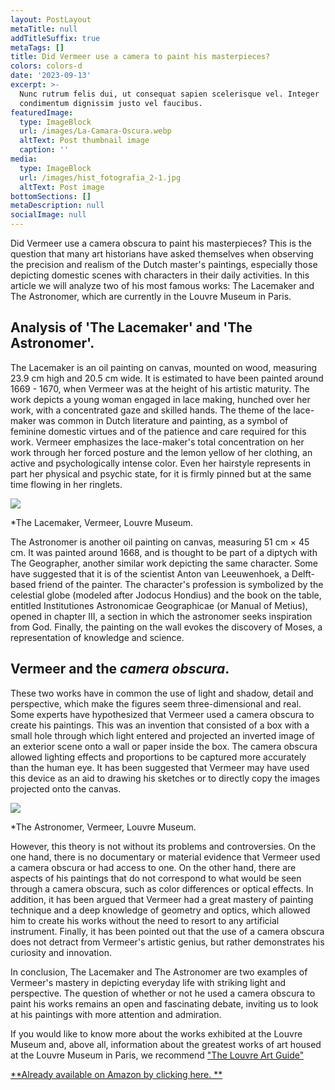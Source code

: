 ```yaml
---
layout: PostLayout
metaTitle: null
addTitleSuffix: true
metaTags: []
title: Did Vermeer use a camera to paint his masterpieces?
colors: colors-d
date: '2023-09-13'
excerpt: >-
  Nunc rutrum felis dui, ut consequat sapien scelerisque vel. Integer
  condimentum dignissim justo vel faucibus.
featuredImage:
  type: ImageBlock
  url: /images/La-Camara-Oscura.webp
  altText: Post thumbnail image
  caption: ''
media:
  type: ImageBlock
  url: /images/hist_fotografia_2-1.jpg
  altText: Post image
bottomSections: []
metaDescription: null
socialImage: null
---
```

Did Vermeer use a camera obscura to paint his masterpieces? This is the question that many art historians have asked themselves when observing the precision and realism of the Dutch master's paintings, especially those depicting domestic scenes with characters in their daily activities. In this article we will analyze two of his most famous works: The Lacemaker and The Astronomer, which are currently in the Louvre Museum in Paris.

## Analysis of 'The Lacemaker' and 'The Astronomer'.

The Lacemaker is an oil painting on canvas, mounted on wood, measuring 23.9 cm high and 20.5 cm wide. It is estimated to have been painted around 1669 - 1670, when Vermeer was at the height of his artistic maturity. The work depicts a young woman engaged in lace making, hunched over her work, with a concentrated gaze and skilled hands. The theme of the lace-maker was common in Dutch literature and painting, as a symbol of feminine domestic virtues and of the patience and care required for this work. Vermeer emphasizes the lace-maker's total concentration on her work through her forced posture and the lemon yellow of her clothing, an active and psychologically intense color. Even her hairstyle represents in part her physical and psychic state, for it is firmly pinned but at the same time flowing in her ringlets.

![](https://arsmagazine.com/wp-content/uploads/2017/06/22.-vermeer_la-dentelliere_louvre-1.jpg)

*The Lacemaker, Vermeer, Louvre Museum.

The Astronomer is another oil painting on canvas, measuring 51 cm × 45 cm. It was painted around 1668, and is thought to be part of a diptych with The Geographer, another similar work depicting the same character. Some have suggested that it is of the scientist Anton van Leeuwenhoek, a Delft-based friend of the painter. The character's profession is symbolized by the celestial globe (modeled after Jodocus Hondius) and the book on the table, entitled Institutiones Astronomicae Geographicae (or Manual of Metius), opened in chapter III, a section in which the astronomer seeks inspiration from God. Finally, the painting on the wall evokes the discovery of Moses, a representation of knowledge and science.

## Vermeer and the *camera obscura*.

These two works have in common the use of light and shadow, detail and perspective, which make the figures seem three-dimensional and real. Some experts have hypothesized that Vermeer used a camera obscura to create his paintings. This was an invention that consisted of a box with a small hole through which light entered and projected an inverted image of an exterior scene onto a wall or paper inside the box. The camera obscura allowed lighting effects and proportions to be captured more accurately than the human eye. It has been suggested that Vermeer may have used this device as an aid to drawing his sketches or to directly copy the images projected onto the canvas.

![](https://upload.wikimedia.org/wikipedia/commons/thumb/1/1d/VERMEER_-_El_astr%C3%B3nomo_%28Museo_del_Louvre%2C_1688%29.jpg/784px-VERMEER_-_El_astr%C3%B3nomo_%28Museo_del_Louvre%2C_1688%29.jpg)

*The Astronomer, Vermeer, Louvre Museum.

However, this theory is not without its problems and controversies. On the one hand, there is no documentary or material evidence that Vermeer used a camera obscura or had access to one. On the other hand, there are aspects of his paintings that do not correspond to what would be seen through a camera obscura, such as color differences or optical effects. In addition, it has been argued that Vermeer had a great mastery of painting technique and a deep knowledge of geometry and optics, which allowed him to create his works without the need to resort to any artificial instrument. Finally, it has been pointed out that the use of a camera obscura does not detract from Vermeer's artistic genius, but rather demonstrates his curiosity and innovation.

In conclusion, The Lacemaker and The Astronomer are two examples of Vermeer's mastery in depicting everyday life with striking light and perspective. The question of whether or not he used a camera obscura to paint his works remains an open and fascinating debate, inviting us to look at his paintings with more attention and admiration.

If you would like to know more about the works exhibited at the Louvre Museum and, above all, information about the greatest works of art housed at the Louvre Museum in Paris, we recommend ["The Louvre Art Guide"](https://www.amazon.es/dp/8418943424/)

[**Already available on Amazon by clicking here. **](https://www.amazon.es/dp/8418943424/)
